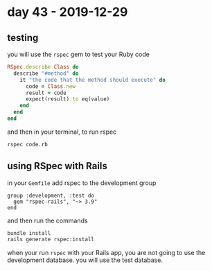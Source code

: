 # day 43 - 2019-12-29

## testing

you will use the `rspec` gem to test your Ruby code

```ruby
RSpec.describe Class do
  describe "#method" do
    it "the code that the method should execute" do
      code = Class.new
      result = code
      expect(result).to eq(value)
    end
  end
end

```

and then in your terminal, to run rspec

```bash
rspec code.rb
```

## using RSpec with Rails

in your `Gemfile` add rspec to the development group

```
group :development, :test do
  gem "rspec-rails", "~> 3.9"
end
```

and then run the commands

```bash
bundle install
rails generate rspec:install
```

when your run `rspec` with your Rails app, you are not going to use the development database. you will use the test database.
